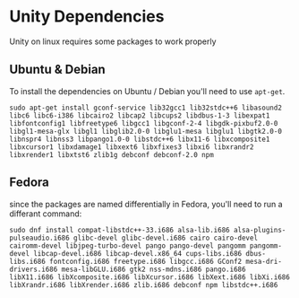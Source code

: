 # Unity Dependencies #
Unity on linux requires some packages to work properly
## Ubuntu & Debian ##
To install the dependencies on Ubuntu / Debian you'll need to use `apt-get`.
````
sudo apt-get install gconf-service lib32gcc1 lib32stdc++6 libasound2 libc6 libc6-i386 libcairo2 libcap2 libcups2 libdbus-1-3 libexpat1 libfontconfig1 libfreetype6 libgcc1 libgconf-2-4 libgdk-pixbuf2.0-0 libgl1-mesa-glx libgl1 libglib2.0-0 libglu1-mesa libglu1 libgtk2.0-0 libnspr4 libnss3 libpango1.0-0 libstdc++6 libx11-6 libxcomposite1 libxcursor1 libxdamage1 libxext6 libxfixes3 libxi6 libxrandr2 libxrender1 libxtst6 zlib1g debconf debconf-2.0 npm
````
## Fedora ##
since the packages are named differentially in Fedora, you'll need to run a differant command:
````
sudo dnf install compat-libstdc++-33.i686 alsa-lib.i686 alsa-plugins-pulseaudio.i686 glibc-devel glibc-devel.i686 cairo cairo-devel cairomm-devel libjpeg-turbo-devel pango pango-devel pangomm pangomm-devel libcap-devel.i686 libcap-devel.x86_64 cups-libs.i686 dbus-libs.i686 fontconfig.i686 freetype.i686 libgcc.i686 GConf2 mesa-dri-drivers.i686 mesa-libGLU.i686 gtk2 nss-mdns.i686 pango.i686 libX11.i686 libXcomposite.i686 libXcursor.i686 libXext.i686 libXi.i686 libXrandr.i686 libXrender.i686 zlib.i686 debconf npm libstdc++.i686
````
